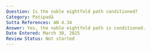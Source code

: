 ```yaml
---
Question: Is the noble eightfold path conditioned?
Category: Paṭipadā
Sutta References: AN 4.34
Answer: Yes, the noble eightfold path is conditioned.
Date Entered: March 30, 2025
Review Status: Not started
---
```


